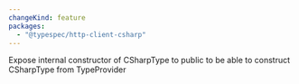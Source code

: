 ```yaml
---
changeKind: feature
packages:
  - "@typespec/http-client-csharp"
---
```


Expose internal constructor of CSharpType to public to be able to construct CSharpType from TypeProvider
